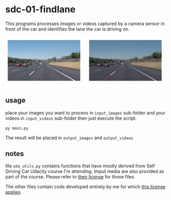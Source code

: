 # sdc-01-findlane

This programs processes images or videos captured by a camera sensor in front of the car
and identifies the lane the car is driving on.

![example](docs/example_inout.png)

## usage

place your images you want to process in `input_images` sub-folder and your videos in `input_videos` sub-folder then just execute the script:

```
py main.py
```

The result will be placed in `output_images` and `output_videos` 


## notes

file `uda_utils.py` contains functions that have mostly derived from Self Driving Car Udacity course I'm attending. Imput media are also provided as part of the course. Please refer to [their license](docs/UDACITY_LICENSE) for those files.

The other files contain code developed entirely by me for which [this license applies](LICENSE)
